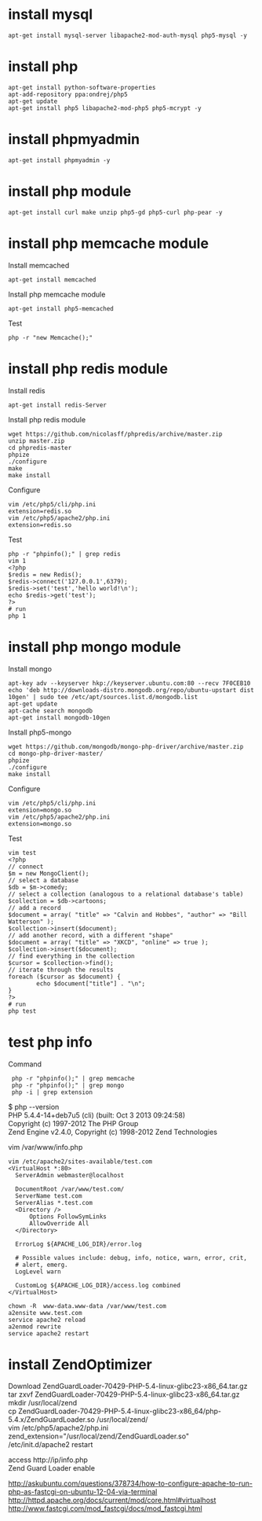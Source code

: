 # install mysql  
    
    apt-get install mysql-server libapache2-mod-auth-mysql php5-mysql -y  

# install php  
    
    apt-get install python-software-properties
    apt-add-repository ppa:ondrej/php5
    apt-get update
    apt-get install php5 libapache2-mod-php5 php5-mcrypt -y   

# install phpmyadmin  
    
    apt-get install phpmyadmin -y   

# install php module  
    
    apt-get install curl make unzip php5-gd php5-curl php-pear -y  

# install php memcache module
Install memcached

    apt-get install memcached

Install php memcache module

    apt-get install php5-memcached

Test

    php -r "new Memcache();"

# install php redis module
Install redis 

    apt-get install redis-Server

Install php redis module

    wget https://github.com/nicolasff/phpredis/archive/master.zip
    unzip master.zip
    cd phpredis-master
    phpize
    ./configure
    make 
    make install

Configure 

    vim /etc/php5/cli/php.ini
    extension=redis.so
    vim /etc/php5/apache2/php.ini
    extension=redis.so

Test
    
    php -r "phpinfo();" | grep redis
    vim 1
    <?php
    $redis = new Redis();
    $redis->connect('127.0.0.1',6379);
    $redis->set('test','hello world!\n');
    echo $redis->get('test');
    ?>
    # run
    php 1

# install php mongo module
Install mongo

    apt-key adv --keyserver hkp://keyserver.ubuntu.com:80 --recv 7F0CEB10
    echo 'deb http://downloads-distro.mongodb.org/repo/ubuntu-upstart dist 10gen' | sudo tee /etc/apt/sources.list.d/mongodb.list
    apt-get update
    apt-cache search mongodb
    apt-get install mongodb-10gen

Install php5-mongo

    wget https://github.com/mongodb/mongo-php-driver/archive/master.zip
    cd mongo-php-driver-master/
    phpize
    ./configure 
    make install

Configure

    vim /etc/php5/cli/php.ini
    extension=mongo.so
    vim /etc/php5/apache2/php.ini
    extension=mongo.so

Test

    vim test
    <?php
    // connect
    $m = new MongoClient();
    // select a database
    $db = $m->comedy;
    // select a collection (analogous to a relational database's table)
    $collection = $db->cartoons;
    // add a record
    $document = array( "title" => "Calvin and Hobbes", "author" => "Bill Watterson" );
    $collection->insert($document);
    // add another record, with a different "shape"
    $document = array( "title" => "XKCD", "online" => true );
    $collection->insert($document);
    // find everything in the collection
    $cursor = $collection->find();
    // iterate through the results
    foreach ($cursor as $document) {
            echo $document["title"] . "\n";
    }
    ?>
    # run 
    php test

# test php info  
Command

     php -r "phpinfo();" | grep memcache
     php -r "phpinfo();" | grep mongo
     php -i | grep extension

$ php --version  
PHP 5.4.4-14+deb7u5 (cli) (built: Oct  3 2013 09:24:58)   
Copyright (c) 1997-2012 The PHP Group  
Zend Engine v2.4.0, Copyright (c) 1998-2012 Zend Technologies  

vim /var/www/info.php  
<?php  
phpinfo();  
?>  

    vim /etc/apache2/sites-available/test.com
    <VirtualHost *:80>
      ServerAdmin webmaster@localhost

      DocumentRoot /var/www/test.com/
      ServerName test.com
      ServerAlias *.test.com
      <Directory />
          Options FollowSymLinks
          AllowOverride All
      </Directory>

      ErrorLog ${APACHE_LOG_DIR}/error.log

      # Possible values include: debug, info, notice, warn, error, crit,
      # alert, emerg.
      LogLevel warn

      CustomLog ${APACHE_LOG_DIR}/access.log combined
    </VirtualHost>

    chown -R  www-data.www-data /var/www/test.com
    a2ensite www.test.com
    service apache2 reload
    a2enmod rewrite
    service apache2 restart

# install ZendOptimizer  
Download ZendGuardLoader-70429-PHP-5.4-linux-glibc23-x86_64.tar.gz  
tar zxvf ZendGuardLoader-70429-PHP-5.4-linux-glibc23-x86_64.tar.gz  
mkdir /usr/local/zend  
cp ZendGuardLoader-70429-PHP-5.4-linux-glibc23-x86_64/php-5.4.x/ZendGuardLoader.so /usr/local/zend/  
vim /etc/php5/apache2/php.ini  
zend_extension="/usr/local/zend/ZendGuardLoader.so"  
/etc/init.d/apache2 restart  

access http://ip/info.php  
Zend Guard Loader	enable  

http://askubuntu.com/questions/378734/how-to-configure-apache-to-run-php-as-fastcgi-on-ubuntu-12-04-via-terminal  
http://httpd.apache.org/docs/current/mod/core.html#virtualhost  
http://www.fastcgi.com/mod_fastcgi/docs/mod_fastcgi.html
